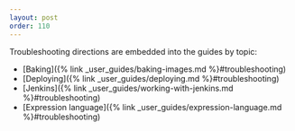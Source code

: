 ```yaml
---
layout: post
order: 110
---
```


Troubleshooting directions are embedded into the guides by topic:

- [Baking]({% link _user_guides/baking-images.md %}#troubleshooting)
- [Deploying]({% link _user_guides/deploying.md %}#troubleshooting)
- [Jenkins]({% link _user_guides/working-with-jenkins.md %}#troubleshooting)
- [Expression language]({% link _user_guides/expression-language.md %}#troubleshooting)
